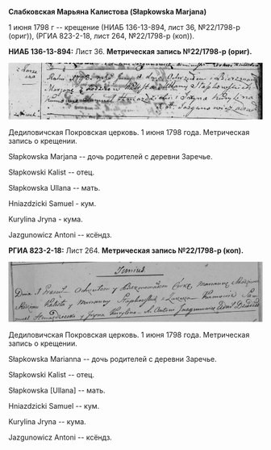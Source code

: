 **Слабковская Марьяна Калистова (Słapkowska Marjana)**

1 июня 1798 г -- крещение (НИАБ 136-13-894, лист 36, №22/1798-р (ориг)),
(РГИА 823-2-18, лист 264, №22/1798-р (коп)).

**НИАБ 136-13-894:** Лист 36. **Метрическая запись №22/1798-р (ориг).**

![](./media/0e799daa2f830dd257ba04e0fba8b0b0114f504e.png)

Дедиловичская Покровская церковь. 1 июня 1798 года. Метрическая запись о
крещении.

Słapkowska Marjana -- дочь родителей с деревни Заречье.

Słapkowski Kalist -- отец.

Słapkowska Ullana -- мать.

Hniazdzicki Samuel - кум.

Kurylina Jryna - кума.

Jazgunowicz Antoni -- ксёндз.

**РГИА 823-2-18:** Лист 264. **Метрическая запись №22/1798-р (коп).**

![](./media/c48a5f21b81990d6a3c2f9905d3dbb16dedc1e30.png)

Дедиловичская Покровская церковь. 1 июня 1798 года. Метрическая запись о
крещении.

Słapkowska Marianna -- дочь родителей с деревни Заречье.

Słapkowski Kalist -- отец.

Słapkowska \[Ullana\] -- мать.

Hniazdzicki Samuel -- кум.

Kurylina Jryna -- кума.

Jazgunowicz Antoni -- ксёндз.
